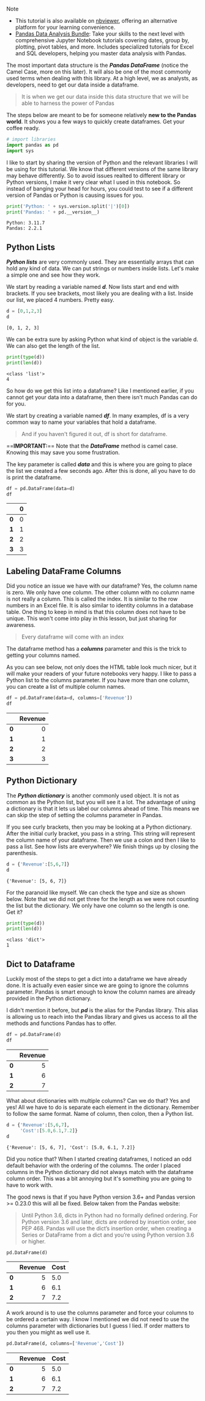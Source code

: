 
> [!NOTE] 
> - This tutorial is also available on [nbviewer](https://nbviewer.org/github/DataWranglerPro/quartz/blob/05c8f4c8349030d0b13dca82d29535ad884e5f81/content/Assets/notebooks/How_to_Create_a_Pandas_DataFrame.ipynb), offering an alternative platform for your learning convenience.
> - [Pandas Data Analysis Bundle](https://hedaro.gumroad.com/l/jVeRh): Take your skills to the next level with comprehensive Jupyter Notebook tutorials covering dates, group by, plotting, pivot tables, and more. Includes specialized tutorials for Excel and SQL developers, helping you master data analysis with Pandas.


The most important data structure is the ***Pandas DataFrame*** (notice the Camel Case, more on this later). It will also be one of the most commonly used terms when dealing with this library. At a high level, we as analysts, as developers, need to get our data inside a dataframe.

> It is when we get our data inside this data structure that we will be able to harness the power of Pandas

The steps below are meant to be for someone relatively **new to the Pandas world**. It shows you a few ways to quickly create dataframes. Get your coffee ready.

``` python
# import libraries
import pandas as pd
import sys
```

I like to start by sharing the version of Python and the relevant libraries I will be using for this tutorial. We know that different versions of the same library may behave differently. So to avoid issues realted to different library or Python versions, I make it very clear what I used in this notebook. So instead of banging your head for hours, you could test to see if a different version of Pandas or Python is causing issues for you.

``` python
print('Python: ' + sys.version.split('|')[0])
print('Pandas: ' + pd.__version__)
```

``` output
Python: 3.11.7 
Pandas: 2.2.1
```

## Python Lists

_**Python lists**_ are very commonly used. They are essentially arrays that can hold any kind of data. We can put strings or numbers inside lists. Let's make a simple one and see how they work.

We start by reading a variable named _**d**_. Now lists start and end with brackets. If you see brackets, most likely you are dealing with a list. Inside our list, we placed 4 numbers. Pretty easy.

``` python
d = [0,1,2,3]
d
```

``` output
[0, 1, 2, 3]
```

We can be extra sure by asking Python what kind of object is the variable d. We can also get the length of the list.

``` python
print(type(d))
print(len(d))
```

``` output
<class 'list'>
4
```

So how do we get this list into a dataframe? Like I mentioned earlier, if you cannot get your data into a dataframe, then there isn't much Pandas can do for you.

We start by creating a variable named _**df**_. In many examples, df is a very common way to name your variables that hold a dataframe.

> And if you haven't figured it out, df is short for dataframe.

==**IMPORTANT:**== Note that the _**DataFrame**_ method is camel case. Knowing this may save you some frustration.

The key parameter is called _**data**_ and this is where you are going to place the list we created a few seconds ago. After this is done, all you have to do is print the dataframe.

``` python
df = pd.DataFrame(data=d)
df
```

|       |   0 |
| :---- | --: |
| **0** |   0 |
| **1** |   1 |
| **2** |   2 |
| **3** |   3 |

## Labeling DataFrame Columns

Did you notice an issue we have with our dataframe? Yes, the column name is zero. We only have one column. The other column with no column name is not really a column. This is called the index. It is similar to the row numbers in an Excel file. It is also similar to identity columns in a database table. One thing to keep in mind is that this column does not have to be unique. This won't come into play in this lesson, but just sharing for awareness.

> Every dataframe will come with an index

The dataframe method has a _**columns**_ parameter and this is the trick to getting your columns named.

As you can see below, not only does the HTML table look much nicer, but it will make your readers of your future notebooks very happy. I like to pass a Python list to the columns parameter. If you have more than one column, you can create a list of multiple column names.

``` python
df = pd.DataFrame(data=d, columns=['Revenue'])
df
```

|       | Revenue |
| :---- | ------: |
| **0** |       0 |
| **1** |       1 |
| **2** |       2 |
| **3** |       3 |
## Python Dictionary

The _**Python dictionary**_ is another commonly used object. It is not as common as the Python list, but you will see it a lot. The advantage of using a dictionary is that it lets us label our columns ahead of time. This means we can skip the step of setting the columns parameter in Pandas.

If you see curly brackets, then you may be looking at a Python dictionary. After the initial curly bracket, you pass in a string. This string will represent the column name of your dataframe. Then we use a colon and then I like to pass a list. See how lists are everywhere? We finish things up by closing the parenthesis.

``` python
d = {'Revenue':[5,6,7]}
d
```

``` output
{'Revenue': [5, 6, 7]}
```

For the paranoid like myself. We can check the type and size as shown below. Note that we did not get three for the length as we were not counting the list but the dictionary. We only have one column so the length is one. Get it?

``` python
print(type(d))
print(len(d))
```

``` output
<class 'dict'>
1
```

## Dict to Dataframe

Luckily most of the steps to get a dict into a dataframe we have already done. It is actually even easier since we are going to ignore the columns parameter. Pandas is smart enough to know the column names are already provided in the Python dictionary.

I didn't mention it before, but _**pd**_ is the alias for the Pandas library. This alias is allowing us to reach into the Pandas library and gives us access to all the methods and functions Pandas has to offer.

``` python
df = pd.DataFrame(d)
df
```

|       | Revenue |
| :---- | ------: |
| **0** |       5 |
| **1** |       6 |
| **2** |       7 |

What about dictionaries with multiple columns? Can we do that? Yes and yes! All we have to do is separate each element in the dictionary. Remember to follow the same format. Name of column, then colon, then a Python list.

``` python
d = {'Revenue':[5,6,7],
     'Cost':[5.0,6.1,7.2]}
d
```

``` output
{'Revenue': [5, 6, 7], 'Cost': [5.0, 6.1, 7.2]}
```

Did you notice that? When I started creating dataframes, I noticed an odd default behavior with the ordering of the columns. The order I placed columns in the Python dictionary did not always match with the dataframe column order. This was a bit annoying but it's something you are going to have to work with.

The good news is that if you have Python version 3.6+ and Pandas version >= 0.23.0 this will all be fixed. Below taken from the Pandas website:

> Until Python 3.6, dicts in Python had no formally defined ordering. For Python version 3.6 and later, dicts are ordered by insertion order, see PEP 468. Pandas will use the dict’s insertion order, when creating a Series or DataFrame from a dict and you’re using Python version 3.6 or higher.

``` python
pd.DataFrame(d)
```

|       | Revenue | Cost |
| :---- | ------: | ---- |
| **0** |       5 | 5.0  |
| **1** |       6 | 6.1  |
| **2** |       7 | 7.2  |

  
A work around is to use the columns parameter and force your columns to be ordered a certain way. I know I mentioned we did not need to use the columns parameter with dictionaries but I guess I lied. If order matters to you then you might as well use it.

``` python
pd.DataFrame(d, columns=['Revenue','Cost'])
```

|       | Revenue | Cost |
| :---- | ------: | ---- |
| **0** |       5 | 5.0  |
| **1** |       6 | 6.1  |
| **2** |       7 | 7.2  |

